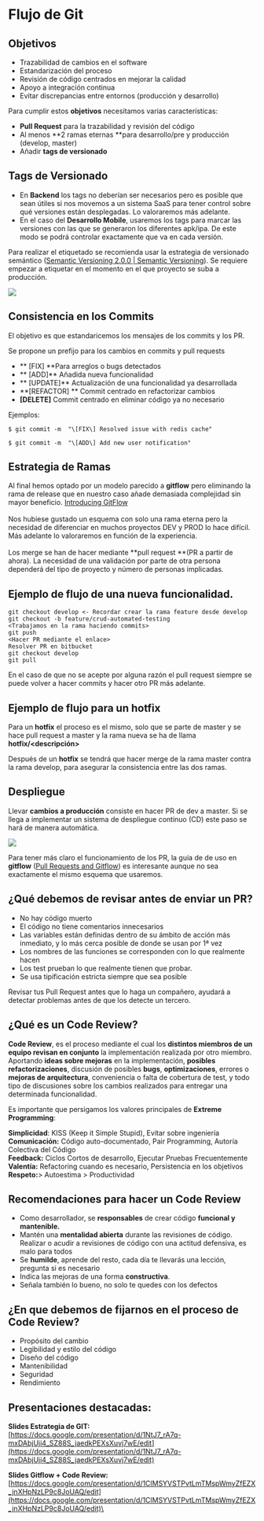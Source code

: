 # Flujo de Git

## Objetivos

* Trazabilidad de cambios en el software
* Estandarización del proceso
* Revisión de código centrados en mejorar la calidad
* Apoyo a integración continua
* Evitar discrepancias entre entornos (producción y desarrollo)

Para cumplir estos **objetivos** necesitamos varias características:

* **Pull Request** para la trazabilidad y revisión del código
* Al menos **2 ramas eternas **para desarrollo/pre y producción (develop, master)
* Añadir **tags de versionado**

## Tags de Versionado

* En **Backend** los tags no deberían ser necesarios pero es posible que sean útiles si nos movemos a un sistema SaaS para tener control sobre qué versiones están desplegadas. Lo valoraremos más adelante.
* En el caso del **Desarrollo Mobile**, usaremos los tags para marcar las versiones con las que se generaron los diferentes apk/ipa. De este modo se podrá controlar exactamente que va en cada versión.

Para realizar el etiquetado se recomienda usar la estrategia de versionado semántico ([Semantic Versioning 2.0.0 | Semantic Versioning](https://semver.org/)). Se requiere empezar a etiquetar en el momento en el que proyecto se suba a producción.

![](https://lh3.googleusercontent.com/1xYYEHFlZD69R_K0J2PwWzxlorCSUb187YIw8fZLCeB404URQjy7MZyNpz0mVTyLw2pIV4hfzCaj04TPwV-KKwraB4Ot28Wh5eiNUeFvPELdHpYy2pzenXflFzemLsmsq-rXYmrOsZg)

## Consistencia en los Commits

El objetivo es que estandaricemos los mensajes de los commits y los PR.

Se propone un prefijo para los cambios en commits y pull requests

* ** \[FIX\] **Para arreglos o bugs detectados 
* ** \[ADD\]** Añadida nueva funcionalidad
* ** \[UPDATE\]** Actualización de una funcionalidad ya desarrollada
*  **\[REFACTOR\] ** Commit centrado en refactorizar cambios
*  **\[DELETE\]** Commit centrado en eliminar código ya no necesario

Ejemplos:

`$ git commit -m  "\[FIX\] Resolved issue with redis cache"`

`$ git commit -m  "\[ADD\] Add new user notification"`

## Estrategia de Ramas

Al final hemos optado por un modelo parecido a **gitflow** pero eliminando la rama de release que en nuestro caso añade demasiada complejidad sin mayor beneficio.  [Introducing GitFlow](https://datasift.github.io/gitflow/IntroducingGitFlow.html)\
\
Nos hubiese gustado un esquema con solo una rama eterna pero la necesidad de diferenciar en muchos proyectos DEV y PROD lo hace difícil. Más adelante lo valoraremos en función de la experiencia.\
\
Los merge se han de hacer mediante **pull request **(PR a partir de ahora). La necesidad de una validación por parte de otra persona dependerá del tipo de proyecto y número de personas implicadas.

## Ejemplo de flujo de una nueva funcionalidad.

```shell
git checkout develop <- Recordar crear la rama feature desde develop
git checkout -b feature/crud-automated-testing 
<Trabajamos en la rama haciendo commits>
git push 
<Hacer PR mediante el enlace> 
Resolver PR en bitbucket 
git checkout develop 
git pull
```

En el caso de que no se acepte por alguna razón el pull request siempre se puede volver a hacer commits y hacer otro PR más adelante.

## Ejemplo de flujo para un hotfix

Para un **hotfix** el proceso es el mismo, solo que se parte de master y se hace pull request a master y la rama nueva se ha de llama **hotfix/<descripción>**

Después de un **hotfix** se tendrá que hacer merge de la rama master contra la rama develop, para asegurar la consistencia entre las dos ramas.

## Despliegue

Llevar **cambios a producción** consiste en hacer PR de dev a master. Si se llega a implementar un sistema de despliegue continuo (CD) este paso se hará de manera automática.

![](https://lh4.googleusercontent.com/8wywM0NYa8DBbep161FCWM_u9utlL1De77UZAi6acFLXA-uILAiSP3te0oNRDAiF-MNoWLBeUuCm8TV38GVKjh-RGKOEPLkxLTdHdgqaJR2wFGJSSAz0UYW-cYLrFmcg0YwPihEsJLQ)

Para tener más claro el funcionamiento de los PR, la guía de de uso en **gitflow** ([Pull Requests and Gitflow](https://blog.axosoft.com/pull-requests-gitflow/))  es interesante aunque no sea exactamente el mismo esquema que usaremos.

## ¿Qué debemos de revisar antes de enviar un PR?

* No hay código muerto
* El código no tiene comentarios innecesarios
* Las variables están definidas dentro de su ámbito de acción más inmediato, y lo más cerca posible de donde se usan por 1ª vez
* Los nombres de las funciones se corresponden con lo que realmente hacen
* Los test prueban lo que realmente tienen que probar. 
* Se usa tipificación estricta siempre que sea posible

Revisar tus Pull Request antes que lo haga un compañero, ayudará a detectar problemas antes de que los detecte un tercero.

## ¿Qué es un Code Review?

**Code Review**, es el proceso mediante el cual los **distintos miembros de un equipo revisan en conjunto** la implementación realizada por otro miembro. Aportando **ideas sobre mejoras** en la implementación, **posibles refactorizaciones**, discusión de posibles **bugs**, **optimizaciones**, errores o **mejoras de arquitectura**, conveniencia o falta de cobertura de test, y todo tipo de discusiones sobre los cambios realizados para entregar una determinada funcionalidad.

Es importante que persigamos  los valores principales de **Extreme Programming**:

**Simplicidad**: KISS (Keep it Simple Stupid),  Evitar sobre ingeniería\
**Comunicación:** Código auto-documentado, Pair Programming,  Autoría Colectiva del Código\
**Feedback:** Ciclos Cortos de desarrollo, Ejecutar Pruebas Frecuentemente\
**Valentía:** Refactoring cuando es necesario,  Persistencia en los objetivos\
**Respeto:**> Autoestima > Productividad

## Recomendaciones para hacer un Code Review

* Como desarrollador, se **responsables** de crear código **funcional y mantenible.**
* Mantén una **mentalidad abierta** durante las revisiones de código. Realizar o acudir a revisiones de código con una actitud defensiva, es malo para todos
* Se **humilde**, aprende del resto, cada día te llevarás una lección, pregunta si es necesario
* Indica las mejoras de una forma **constructiva**. 
* Señala también lo bueno, no solo te quedes con los defectos

## ¿En que debemos de fijarnos en el proceso de Code Review?

* Propósito del cambio
* Legibilidad y estilo del código
* Diseño del código
* Mantenibilidad
* Seguridad
* Rendimiento

## Presentaciones destacadas:

**Slides Estrategia de GIT:**  [https://docs.google.com/presentation/d/1NtJ7_rA7q-mxDAbjUji4_SZ88S_jaedkPEXsXuvj7wE/edit](https://docs.google.com/presentation/d/1NtJ7_rA7q-mxDAbjUji4_SZ88S_jaedkPEXsXuvj7wE/edit)

**Slides Gitflow + Code Review:** [https://docs.google.com/presentation/d/1ClMSYVSTPvtLmTMspWmyZfEZX_jnXHpNzLP9c8JoUAQ/edit](https://docs.google.com/presentation/d/1ClMSYVSTPvtLmTMspWmyZfEZX_jnXHpNzLP9c8JoUAQ/edit)\